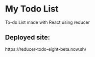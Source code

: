 <h1>My Todo List</h1>

To-do List made with React using reducer

<h2>Deployed site:</h2> https://reducer-todo-eight-beta.now.sh/
